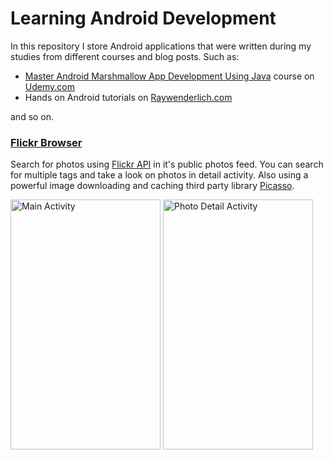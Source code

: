 # Learning Android Development
In this repository I store Android applications that were written during my studies from different courses and blog posts.
Such as:
* [Master Android Marshmallow App Development Using Java](http://e.udemymail.com/wf/click?upn=mgiJjRGoxDSTvHaJ6xFuGyROF82LJmQdPYmIgKd6IckeOpfM3iPQebZlnLTYYEdfwR-2BKoGcoDkYB4s6JxpP0MxAGqMQA566Tt-2ByPtLzIEwadnXjLuVmE2wc0DJWh-2BanqZGR6iVO5TEEBcosdBl2SPgYWqHY578Hu3wTT37wOMOU1JO4Kyb-2FL9oPkzwuN6dQiYqJ6gGZOb0a9jr600URzI8ZhN01UABm4ECLiZi-2F5lp-2BM68-2F45z2TKc3i8UKhNX9A_MTmZ5Q-2BZ5cKBEnMkjdV6JAhW-2FFAMs7VV18e8S1SDxKP8m3rEwOjUTb0kIh2HrfqO-2FTOf4ONRV2e6LgwsyihdwtsWTvZlapuLadiqvV9iNd-2FMKnS5PuCcRIuzAVgo2ZXaRRxgiETttIvNEIUIf30zzfGAFeNbPxB0yW1oeq6NBC7136U-2B-2FxZNRFErxl8XFz-2B0CzQO6OfXuktsUpnBiEEkoqWzEtn-2Bkx37tSgWajSd4W-2F2kXrHpvHQpKXA3HJW-2Ftxv8RjGgo1XCKwrDYLk3UiSxIsI3NOmhJzYEBqhZJ1-2FEdhxzuPF0xu69FLDXUYhvCuTLEc4wyZoN7BDKlgX9-2Fsd5w-3D-3D)
course on [Udemy.com](https://www.udemy.com/courses/)
* Hands on Android tutorials on [Raywenderlich.com](https://www.raywenderlich.com/category/android)

and so on.

### [Flickr Browser](../master/FlickrBrowser)
Search for photos using [Flickr API](https://www.flickr.com/services/developer) in it's public photos feed.
You can search for multiple tags and take a look on photos in detail activity.
Also using a powerful image downloading and caching third party library [Picasso](http://square.github.io/picasso/).

<img src="https://github.com/vanyaland/LearningAndroidDevelopment/blob/master/Screenshots/FlickrBrowser/flickr-browser-main-activity.png" alt="Main Activity" width="240" height="400">
<img src="https://github.com/vanyaland/LearningAndroidDevelopment/blob/master/Screenshots/FlickrBrowser/flickr-browser-photo-detail-activity.png" alt="Photo Detail Activity" width="240" height="400">
